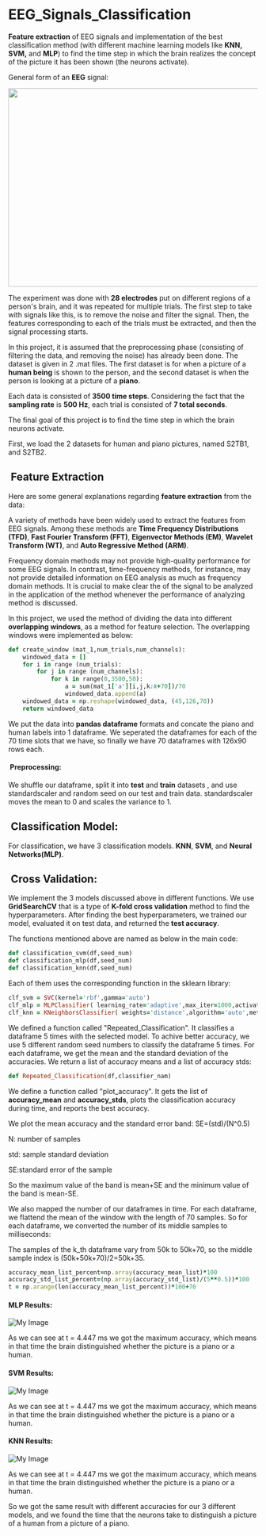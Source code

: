 # EEG_Signals_Classification
**Feature extraction** of EEG signals and implementation of the best classification method (with different machine learning models like **KNN, SVM,** and **MLP**) to find the time step in which the brain realizes the concept of the picture it has been shown (the neurons activate).

General form of an **EEG** signal:

<img src="4.png" width="600" height="400">

The experiment was done with **28 electrodes** put on different regions of a person's brain, and it was repeated for multiple trials. The first step to take with signals like this, is to remove the noise and filter the signal. Then, the features corresponding to each of the trials must be extracted, and then the signal processing starts. 

In this project, it is assumed that the preprocessing phase (consisting of filtering the data, and removing the noise) has already been done. The dataset is given in 2 .mat files. The first dataset is for when a picture of a **human being** is shown to the person, and the second dataset is when the person is looking at a picture of a **piano**.

Each data is consisted of **3500 time steps**. Considering the fact that the **sampling rate** is **500 Hz**, each trial is consisted of **7 total seconds**.

The final goal of this project is to find the time step in which the brain neurons activate. 

First, we load the 2 datasets for human and piano pictures, named S2TB1, and S2TB2.

<h2> &nbsp;Feature Extraction</h2>

Here are some general explanations regarding **feature extraction** from the data:

A variety of methods have been widely used to extract the features from EEG signals. Among these methods are **Time Frequency Distributions (TFD)**, **Fast Fourier Transform (FFT)**, **Eigenvector Methods (EM)**, **Wavelet Transform (WT)**, and **Auto Regressive Method (ARM)**.

Frequency domain methods may not provide high-quality performance for some EEG signals. In contrast, time-frequency methods, for instance, may not provide detailed information on EEG analysis as much as frequency domain methods. It is crucial to make clear the of the signal to be analyzed in the application of the method whenever the performance of analyzing method is discussed.

In this project, we used the method of dividing the data into different **overlapping windows**, as a method for feature selection. The overlapping windows were implemented as below:

```ruby
def create_window (mat_1,num_trials,num_channels):
    windowed_data = []
    for i in range (num_trials):
        for j in range (num_channels):
            for k in range(0,3500,50):
                a = sum(mat_1['a'][i,j,k:k+70])/70
                windowed_data.append(a)
    windowed_data = np.reshape(windowed_data, (45,126,70))
    return windowed_data
```

We put the data into **pandas dataframe** formats and concate the piano and human labels into 1 dataframe. We seperated the dataframes for each of the 70 time slots that we have, so finally we have 70 dataframes with 126x90 rows each.

<h4> &nbsp;Preprocessing:</h4>

We shuffle our dataframe, split it into **test** and **train** datasets , and use standardscaler and random seed on our test and train data. standardscaler moves the mean to 0 and scales the variance to 1.

<h2> &nbsp;Classification Model:</h2>

For classification, we have 3 classification models. **KNN**, **SVM**, and **Neural Networks(MLP)**.

<h2> &nbsp;Cross Validation:</h2>

We implement the 3 models discussed above in different functions. We use **GridSearchCV** that is a type of **K-fold cross validation** method to find the hyperparameters. After finding the best hyperparameters, we trained our model, evaluated it on test data, and returned the **test accuracy**.

The functions mentioned above are named as below in the main code:

```ruby
def classification_svm(df,seed_num)
def classification_mlp(df,seed_num)
def classification_knn(df,seed_num)
```
Each of them uses the corresponding function in the sklearn library:

```ruby
clf_svm = SVC(kernel='rbf',gamma='auto')
clf_mlp = MLPClassifier( learning_rate='adaptive',max_iter=1000,activation='relu',solver='adam',hidden_layer_sizes=375)
clf_knn = KNeighborsClassifier( weights='distance',algorithm='auto',metric='manhattan')
```

We defined a function called "Repeated_Classification". It classifies a dataframe 5 times with the selected model. To achive better accuracy, we use 5 different random seed numbers to classify the dataframe 5 times. For each dataframe, we get the mean and the standard deviation of the accuracies. We return a list of accuracy means and a list of accuracy stds:

```ruby
def Repeated_Classification(df,classifier_nam)
```

We define a function called "plot_accuracy". It gets the list of **accuracy_mean** and **accuracy_stds**, plots the classification accuracy during time, and reports the best accuracy.

We plot the mean accuracy and the standard error band: SE=(std)/(N^0.5)

N: number of samples

std: sample standard deviation

SE:standard error of the sample

So the maximum value of the band is mean+SE and the minimum value of the band is mean-SE.

We also mapped the number of our dataframes in time. For each dataframe, we flattend the mean of the window with the length of 70 samples. So for each dataframe, we converted the number of its middle samples to milliseconds:

The samples of the k_th dataframe vary from 50k to 50k+70, so the middle sample index is (50k+50k+70)/2=50k+35.

```ruby
accuracy_mean_list_percent=np.array(accuracy_mean_list)*100
accuracy_std_list_percent=(np.array(accuracy_std_list)/(5**0.5))*100
t = np.arange(len(accuracy_mean_list_percent))*100+70
```

<h4> MLP Results:</h4>

![My Image](1.png)

As we can see at t = 4.447 ms we got the maximum accuracy, which means in that time the brain distinguished whether the picture is a piano or a human.

<h4> SVM Results:</h4>

![My Image](2.png)

As we can see at t = 4.447 ms we got the maximum accuracy, which means in that time the brain distinguished whether the picture is a piano or a human.

<h4> KNN Results:</h4>

![My Image](3.png)

As we can see at t = 4.447 ms we got the maximum accuracy, which means in that time the brain distinguished whether the picture is a piano or a human.

So we got the same result with different accuracies for our 3 different models, and we found the time that the neurons take to distinguish a picture of a human from a picture of a piano.

